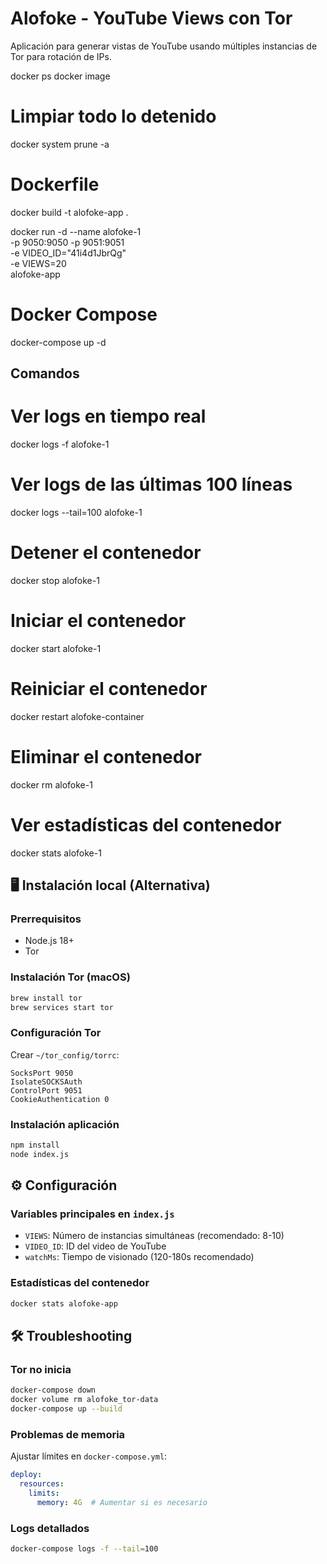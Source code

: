 # Alofoke - YouTube Views con Tor
Aplicación para generar vistas de YouTube usando múltiples instancias de Tor para rotación de IPs.

docker ps
docker image

# Limpiar todo lo detenido 
docker system prune -a

# Dockerfile
docker build -t alofoke-app .

docker run -d --name alofoke-1 \
  -p 9050:9050 -p 9051:9051 \
  -e VIDEO_ID="41i4d1JbrQg" \
  -e VIEWS=20 \
  alofoke-app

# Docker Compose
docker-compose up -d

## Comandos
# Ver logs en tiempo real
docker logs -f alofoke-1

# Ver logs de las últimas 100 líneas
docker logs --tail=100 alofoke-1

# Detener el contenedor
docker stop alofoke-1

# Iniciar el contenedor
docker start alofoke-1

# Reiniciar el contenedor
docker restart alofoke-container

# Eliminar el contenedor
docker rm alofoke-1

# Ver estadísticas del contenedor
docker stats alofoke-1

## 🖥️ Instalación local (Alternativa)

### Prerrequisitos
- Node.js 18+
- Tor

### Instalación Tor (macOS)
```bash
brew install tor
brew services start tor
```

### Configuración Tor
Crear `~/tor_config/torrc`:
```
SocksPort 9050
IsolateSOCKSAuth
ControlPort 9051
CookieAuthentication 0
```

### Instalación aplicación
```bash
npm install
node index.js
```

## ⚙️ Configuración

### Variables principales en `index.js`
- `VIEWS`: Número de instancias simultáneas (recomendado: 8-10)
- `VIDEO_ID`: ID del video de YouTube
- `watchMs`: Tiempo de visionado (120-180s recomendado)


### Estadísticas del contenedor
```bash
docker stats alofoke-app
```

## 🛠️ Troubleshooting

### Tor no inicia
```bash
docker-compose down
docker volume rm alofoke_tor-data
docker-compose up --build
```

### Problemas de memoria
Ajustar límites en `docker-compose.yml`:
```yaml
deploy:
  resources:
    limits:
      memory: 4G  # Aumentar si es necesario
```

### Logs detallados
```bash
docker-compose logs -f --tail=100
```